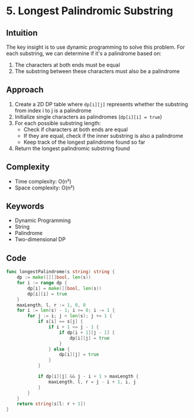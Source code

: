 # 5. Longest Palindromic Substring

## Intuition

The key insight is to use dynamic programming to solve this problem. For each substring, we can determine if it's a palindrome based on:

1. The characters at both ends must be equal
2. The substring between these characters must also be a palindrome

## Approach

1. Create a 2D DP table where `dp[i][j]` represents whether the substring from index i to j is a palindrome
2. Initialize single characters as palindromes (`dp[i][i] = true`)
3. For each possible substring length:
    - Check if characters at both ends are equal
    - If they are equal, check if the inner substring is also a palindrome
    - Keep track of the longest palindrome found so far
4. Return the longest palindromic substring found

## Complexity

- Time complexity: O(n²)
- Space complexity: O(n²)

## Keywords

- Dynamic Programming
- String
- Palindrome
- Two-dimensional DP

## Code

```go
func longestPalindrome(s string) string {
    dp := make([][]bool, len(s))
    for i := range dp {
        dp[i] = make([]bool, len(s))
        dp[i][i] = true
    }
    maxLength, l, r := 1, 0, 0
    for i := len(s) - 1; i >= 0; i -= 1 {
        for j := i; j < len(s); j += 1 {
            if s[i] == s[j] {
                if i + 1 <= j - 1 {
                    if dp[i + 1][j - 1] {
                        dp[i][j] = true
                    }
                } else {
                    dp[i][j] = true
                }
            }

            if dp[i][j] && j - i + 1 > maxLength {
                maxLength, l, r = j - i + 1, i, j
            }
        }
    }
    return string(s[l: r + 1])
}
```
